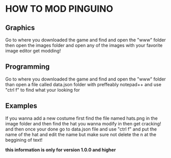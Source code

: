 # HOW TO MOD PINGUINO

## Graphics
Go to where you downloaded the game and find and open the "www" folder then open the images folder and open any of the images with your favorite image editor get modding!


## Programming
Go to where you downloaded the game and find and open the "www" folder than open a file called data.json folder with preffeably notepad++ and use "ctrl f" to find what your looking for


## Examples
If you wanna add a new costume first find the file named hats.png in the image folder and then find the hat you wanna modify in then get cracking!
and then once your done go to data.json file and use "ctrl f" and put the name of the hat and edit the name but make sure not delete the n at the beggining of text!

**this information is only for version 1.0.0 and higher**